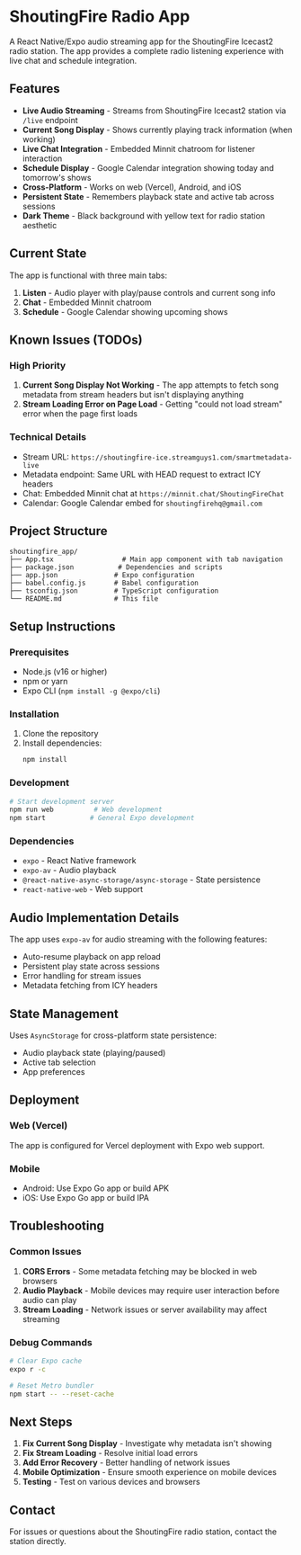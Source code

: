 # ShoutingFire Radio App

A React Native/Expo audio streaming app for the ShoutingFire Icecast2 radio station. The app provides a complete radio listening experience with live chat and schedule integration.

## Features

- **Live Audio Streaming** - Streams from ShoutingFire Icecast2 station via `/live` endpoint
- **Current Song Display** - Shows currently playing track information (when working)
- **Live Chat Integration** - Embedded Minnit chatroom for listener interaction
- **Schedule Display** - Google Calendar integration showing today and tomorrow's shows
- **Cross-Platform** - Works on web (Vercel), Android, and iOS
- **Persistent State** - Remembers playback state and active tab across sessions
- **Dark Theme** - Black background with yellow text for radio station aesthetic

## Current State

The app is functional with three main tabs:
1. **Listen** - Audio player with play/pause controls and current song info
2. **Chat** - Embedded Minnit chatroom
3. **Schedule** - Google Calendar showing upcoming shows

## Known Issues (TODOs)

### High Priority
1. **Current Song Display Not Working** - The app attempts to fetch song metadata from stream headers but isn't displaying anything
2. **Stream Loading Error on Page Load** - Getting "could not load stream" error when the page first loads

### Technical Details
- Stream URL: `https://shoutingfire-ice.streamguys1.com/smartmetadata-live`
- Metadata endpoint: Same URL with HEAD request to extract ICY headers
- Chat: Embedded Minnit chat at `https://minnit.chat/ShoutingFireChat`
- Calendar: Google Calendar embed for `shoutingfirehq@gmail.com`

## Project Structure

```
shoutingfire_app/
├── App.tsx                 # Main app component with tab navigation
├── package.json           # Dependencies and scripts
├── app.json              # Expo configuration
├── babel.config.js       # Babel configuration
├── tsconfig.json         # TypeScript configuration
└── README.md             # This file
```

## Setup Instructions

### Prerequisites
- Node.js (v16 or higher)
- npm or yarn
- Expo CLI (`npm install -g @expo/cli`)

### Installation
1. Clone the repository
2. Install dependencies:
   ```bash
   npm install
   ```

### Development
```bash
# Start development server
npm run web          # Web development
npm start           # General Expo development
```

### Dependencies
- `expo` - React Native framework
- `expo-av` - Audio playback
- `@react-native-async-storage/async-storage` - State persistence
- `react-native-web` - Web support

## Audio Implementation Details

The app uses `expo-av` for audio streaming with the following features:
- Auto-resume playback on app reload
- Persistent play state across sessions
- Error handling for stream issues
- Metadata fetching from ICY headers

## State Management

Uses `AsyncStorage` for cross-platform state persistence:
- Audio playback state (playing/paused)
- Active tab selection
- App preferences

## Deployment

### Web (Vercel)
The app is configured for Vercel deployment with Expo web support.

### Mobile
- Android: Use Expo Go app or build APK
- iOS: Use Expo Go app or build IPA

## Troubleshooting

### Common Issues
1. **CORS Errors** - Some metadata fetching may be blocked in web browsers
2. **Audio Playback** - Mobile devices may require user interaction before audio can play
3. **Stream Loading** - Network issues or server availability may affect streaming

### Debug Commands
```bash
# Clear Expo cache
expo r -c

# Reset Metro bundler
npm start -- --reset-cache
```

## Next Steps

1. **Fix Current Song Display** - Investigate why metadata isn't showing
2. **Fix Stream Loading** - Resolve initial load errors
3. **Add Error Recovery** - Better handling of network issues
4. **Mobile Optimization** - Ensure smooth experience on mobile devices
5. **Testing** - Test on various devices and browsers

## Contact

For issues or questions about the ShoutingFire radio station, contact the station directly. 